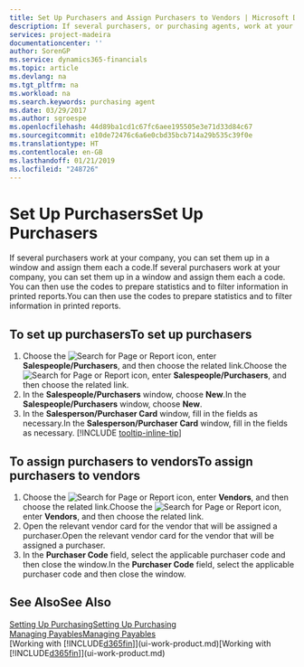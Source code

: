 ```yaml
---
title: Set Up Purchasers and Assign Purchasers to Vendors | Microsoft Docs
description: If several purchasers, or purchasing agents, work at your company, you can organise them for statistical analysis.
services: project-madeira
documentationcenter: ''
author: SorenGP
ms.service: dynamics365-financials
ms.topic: article
ms.devlang: na
ms.tgt_pltfrm: na
ms.workload: na
ms.search.keywords: purchasing agent
ms.date: 03/29/2017
ms.author: sgroespe
ms.openlocfilehash: 44d89ba1cd1c67fc6aee195505e3e71d33d84c67
ms.sourcegitcommit: e10de72476c6a6e0cbd35bcb714a29b535c39f0e
ms.translationtype: HT
ms.contentlocale: en-GB
ms.lasthandoff: 01/21/2019
ms.locfileid: "248726"
---
```

# <a name="set-up-purchasers"></a><span data-ttu-id="0c2f0-103">Set Up Purchasers</span><span class="sxs-lookup"><span data-stu-id="0c2f0-103">Set Up Purchasers</span></span>
<span data-ttu-id="0c2f0-104">If several purchasers work at your company, you can set them up in a window and assign them each a code.</span><span class="sxs-lookup"><span data-stu-id="0c2f0-104">If several purchasers work at your company, you can set them up in a window and assign them each a code.</span></span> <span data-ttu-id="0c2f0-105">You can then use the codes to prepare statistics and to filter information in printed reports.</span><span class="sxs-lookup"><span data-stu-id="0c2f0-105">You can then use the codes to prepare statistics and to filter information in printed reports.</span></span>

## <a name="to-set-up-purchasers"></a><span data-ttu-id="0c2f0-106">To set up purchasers</span><span class="sxs-lookup"><span data-stu-id="0c2f0-106">To set up purchasers</span></span>
1. <span data-ttu-id="0c2f0-107">Choose the ![Search for Page or Report](media/ui-search/search_small.png "Search for Page or Report icon") icon, enter **Salespeople/Purchasers**, and then choose the related link.</span><span class="sxs-lookup"><span data-stu-id="0c2f0-107">Choose the ![Search for Page or Report](media/ui-search/search_small.png "Search for Page or Report icon") icon, enter **Salespeople/Purchasers**, and then choose the related link.</span></span>
2. <span data-ttu-id="0c2f0-108">In the **Salespeople/Purchasers** window, choose **New**.</span><span class="sxs-lookup"><span data-stu-id="0c2f0-108">In the **Salespeople/Purchasers** window, choose **New**.</span></span>
3. <span data-ttu-id="0c2f0-109">In the **Salesperson/Purchaser Card** window, fill in the fields as necessary.</span><span class="sxs-lookup"><span data-stu-id="0c2f0-109">In the **Salesperson/Purchaser Card** window, fill in the fields as necessary.</span></span> [!INCLUDE [tooltip-inline-tip](includes/tooltip-inline-tip_md.md)]

## <a name="to-assign-purchasers-to-vendors"></a><span data-ttu-id="0c2f0-110">To assign purchasers to vendors</span><span class="sxs-lookup"><span data-stu-id="0c2f0-110">To assign purchasers to vendors</span></span>
1. <span data-ttu-id="0c2f0-111">Choose the ![Search for Page or Report](media/ui-search/search_small.png "Search for Page or Report icon") icon, enter **Vendors**, and then choose the related link.</span><span class="sxs-lookup"><span data-stu-id="0c2f0-111">Choose the ![Search for Page or Report](media/ui-search/search_small.png "Search for Page or Report icon") icon, enter **Vendors**, and then choose the related link.</span></span>
2. <span data-ttu-id="0c2f0-112">Open the relevant vendor card for the vendor that will be assigned a purchaser.</span><span class="sxs-lookup"><span data-stu-id="0c2f0-112">Open the relevant vendor card for the vendor that will be assigned a purchaser.</span></span>
3. <span data-ttu-id="0c2f0-113">In the **Purchaser Code** field, select the applicable purchaser code and then close the window.</span><span class="sxs-lookup"><span data-stu-id="0c2f0-113">In the **Purchaser Code** field, select the applicable purchaser code and then close the window.</span></span>

## <a name="see-also"></a><span data-ttu-id="0c2f0-114">See Also</span><span class="sxs-lookup"><span data-stu-id="0c2f0-114">See Also</span></span>
[<span data-ttu-id="0c2f0-115">Setting Up Purchasing</span><span class="sxs-lookup"><span data-stu-id="0c2f0-115">Setting Up Purchasing</span></span>](purchasing-setup-purchasing.md)  
[<span data-ttu-id="0c2f0-116">Managing Payables</span><span class="sxs-lookup"><span data-stu-id="0c2f0-116">Managing Payables</span></span>](payables-manage-payables.md)  
<span data-ttu-id="0c2f0-117">[Working with [!INCLUDE[d365fin](includes/d365fin_md.md)]](ui-work-product.md)</span><span class="sxs-lookup"><span data-stu-id="0c2f0-117">[Working with [!INCLUDE[d365fin](includes/d365fin_md.md)]](ui-work-product.md)</span></span>
